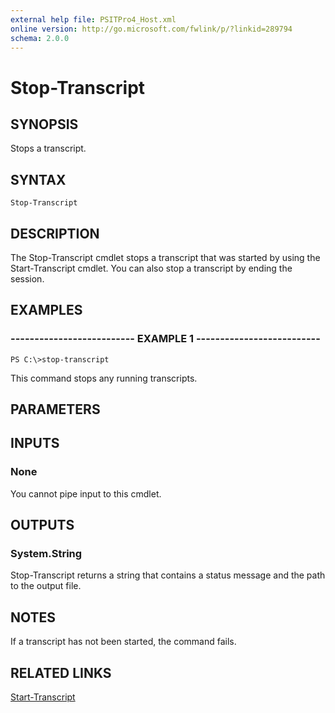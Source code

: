 ```yaml
---
external help file: PSITPro4_Host.xml
online version: http://go.microsoft.com/fwlink/p/?linkid=289794
schema: 2.0.0
---
```


# Stop-Transcript
## SYNOPSIS
Stops a transcript.

## SYNTAX

```
Stop-Transcript
```

## DESCRIPTION
The Stop-Transcript cmdlet stops a transcript that was started by using the Start-Transcript cmdlet.
You can also stop a transcript by ending the session.

## EXAMPLES

### -------------------------- EXAMPLE 1 --------------------------
```
PS C:\>stop-transcript
```

This command stops any running transcripts.

## PARAMETERS

## INPUTS

### None
You cannot pipe input to this cmdlet.

## OUTPUTS

### System.String
Stop-Transcript returns a string that contains a status message and the path to the output file.

## NOTES
If a transcript has not been started, the command fails.

## RELATED LINKS

[Start-Transcript](05b8f72c-ae3b-45d5-95e0-86aa1ca1908a)

